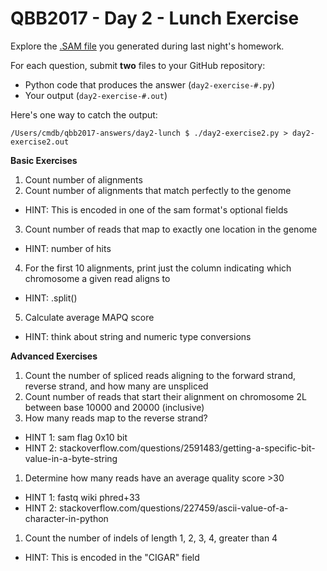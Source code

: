 # QBB2017 - Day 2 - Lunch Exercise

Explore the [.SAM file](https://samtools.github.io/hts-specs/SAMv1.pdf) you generated during last night's homework.

For each question, submit **two** files to your GitHub repository:

- Python code that produces the answer (`day2-exercise-#.py`)
- Your output (`day2-exercise-#.out`)

Here's one way to catch the output:

```shell
/Users/cmdb/qbb2017-answers/day2-lunch $ ./day2-exercise2.py > day2-exercise2.out
```

**Basic Exercises**

1. Count number of alignments
2. Count number of alignments that match perfectly to the genome
  - HINT: This is encoded in one of the sam format's optional fields
3. Count number of reads that map to exactly one location in the genome
  - HINT: number of hits
4. For the first 10 alignments, print just the column indicating which chromosome a given read aligns to
  - HINT: .split()
5. Calculate average MAPQ score
  - HINT: think about string and numeric type conversions

**Advanced Exercises**

1. Count the number of spliced reads aligning to the forward strand, reverse strand, and how many are unspliced
1. Count number of reads that start their alignment on chromosome 2L between base 10000 and 20000 (inclusive)
1. How many reads map to the reverse strand?
  - HINT 1: sam flag 0x10 bit
  - HINT 2: stackoverflow.com/questions/2591483/getting-a-specific-bit-value-in-a-byte-string
1. Determine how many reads have an average quality score >30
  - HINT 1: fastq wiki phred+33
  - HINT 2: stackoverflow.com/questions/227459/ascii-value-of-a-character-in-python
1. Count the number of indels of length 1, 2, 3, 4, greater than 4
  - HINT: This is encoded in the "CIGAR" field
